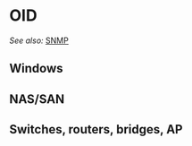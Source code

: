 # OID

*See also:* [SNMP](,,/,,/Network/Net-SNMP.md)

## Windows


## NAS/SAN


## Switches, routers, bridges, AP

